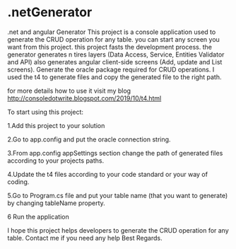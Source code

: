# .netGenerator
.net and angular Generator
This project is a console application used to generate the CRUD operation for any table.
you can start any screen you want from this project.
this project fasts the development process.
the generator generates n tires layers (Data Access, Service, Entities Validator and API)
also generates angular client-side screens (Add, update and List screens).
Generate the oracle package required for CRUD operations.
I used the t4 to generate files and copy the generated file to the right path.

for more details how to use it visit my blog
http://consoledotwrite.blogspot.com/2019/10/t4.html


To start using this project: 

1.Add this project to your solution

2.Go to app.config and put the oracle connection string.

3.From app.config appSettings section change the path of generated files according  to your projects paths.

4.Update the t4 files according  to your code standard or your way of coding.

5.Go to Program.cs file and put your table name (that you want to generate) by changing tableName property.

6 Run the application

I hope this project helps developers to generate the CRUD operation for any table.
Contact me if you need any help
Best Regards.

